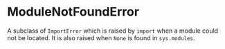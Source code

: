# ModuleNotFoundError
A subclass of `ImportError` which is raised by `import` when a module could not be located. It is also raised when `None` is found in `sys.modules`.